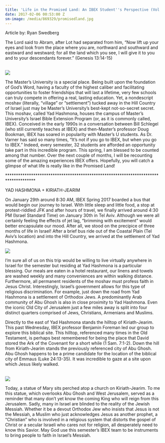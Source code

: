 ```yaml
---
title: 'Life in the Promised Land: An IBEX Student''s Perspective (Vol. 1)'
date: 2017-02-06 00:53:00 Z
sm-image: /media/869329/promisedland.jpg
---
```


Article by: Ryan Swedberg

The Lord said to Abram, after Lot had separated from him, “Now lift up your eyes and look from the place where you are, northward and southward and eastward and westward; for all the land which you see, I will give it to you and to your descendants forever.” (Genesis 13:14-15)

\
![](http://www.masters.edu/media/869329/promisedland.jpg?width=500&height=320)

The Master’s University is a special place. Being built upon the foundation of God’s Word, having a faculty of the highest caliber and facilitating opportunities to foster friendships that will last a lifetime, very few schools can truly compete in offering a real, lasting education. Yet, a nondescript moshav (literally, “village” or “settlement”) tucked away in the Hill Country of Israel just may be Master’s University’s best-kept not-so-secret secret. This moshav, called Yad Hashmona, houses the campus of Master’s University’s Israel Bible Extension Program (or, as it is commonly called, IBEX). Conceived in the early 1990s in a conversation between Bill Schlegel (who still currently teaches at IBEX) and then-Master’s professor Doug Bookman, IBEX has soared in popularity with Master’s U students. As Dr. Varner has said so many times, “It’s not if you go to IBEX, but when you go to IBEX.” Indeed, every semester, 32 students are afforded an opportunity take part in this incredible program. This spring, I am blessed to be counted among that number. Over the next couple of months, I will be recounting some of the amazing experiences IBEX offers. Hopefully, you will catch a glimpse of what life is really like in the Promised Land!

\*\*\*\*\*\*\*\*\*\*\*\*\*\*\*\*\*\*\*\*\*\*\*\*\*\*\*\*\*\*\*\*\*\*\*\*\*\*\*\*\*\*\*\*\*\*\*\*\*\*\*\*\*\*\*\*\*\*\*\*\*\*\*\*\*\*\*\*\*\*\*\*\*\*\*\*\*\*\*\*\*\*\*\*\*

YAD HASHMONA \+ KIRIATH-JEARIM

On January 29th around 8:30 AM, IBEX Spring 2017 boarded a bus that would begin our journey to Israel. With little sleep and little food, a stop at protest-riddled JFK and after hours of travel, we finally arrived around 4:30 PM (Israel Standard Time) on January 30th in Tel Aviv. Although we were all certainly feeling the effects of jet lag, “brimming with excitement” would better encapsulate our mood. After all, we stood on the precipice of three months of life in Israel! After a brief bus ride out of the Coastal Plain (Tel Aviv’s location) and into the Hill Country, we arrived at the settlement of Yad Hashmona.

![](http://www.masters.edu/media/869333/img_4928.jpg?width=405px&height=230px)

I’m sure all of us on this trip would be willing to live virtually anywhere in Israel for the semester but residing at Yad Hashmona is a particular blessing. Our meals are eaten in a hotel restaurant, our linens and towels are washed weekly and many conveniences are within walking distance. Furthermore, all permanent residents of the moshav must profess faith in Jesus Christ. Interestingly, Israel’s government allows for this type of religious discrimination. For example, just down the road from Yad Hashmona is a settlement of Orthodox Jews. A predominantly Arab community of Abu Ghosh is also in close proximity to Yad Hashmona. Even the iconic Old City of Jerusalem just a few miles away is split into four distinct quarters comprised of Jews, Christians, Armenians and Muslims.

Directly to the east of Yad Hashmona stands the hilltop of Kiriath-Jearim. This past Wednesday, IBEX professor Benjamin Foreman led our group to explore this biblical site. This hilltop, referenced many times in the Old Testament, is perhaps best remembered for being the place that David stored the Ark of the Covenant for a short while (1 Sam. 7:1-2). Down the hill from Kiriath-Jearim stands the previously referenced city of Abu Ghosh. Abu Ghosh happens to be a prime candidate for the location of the biblical city of Emmaus (Luke 24:13-35). It was incredible to gaze at a site upon which Jesus likely walked.

\
![](http://www.masters.edu/media/869330/church_atop_kiriat_jearim.jpg?width=500&height=280.9611829944547)

Today, a statue of Mary sits perched atop a church on Kiriath-Jearim. To me this statue, which overlooks Abu Ghosh and West Jerusalem, served as a reminder that many don’t yet know the coming King who will reign from this Jerusalem. Sadly, many in Israel are blinded to the reality of the Jewish Messiah. Whether it be a devout Orthodox Jew who insists that Jesus is not the Messiah, a Muslim who just acknowledges Jesus as another prophet, a “Christian” who is involved in a religious system that distorts the gospel of Christ or a secular Israeli who cares not for religion, all desperately need to know this Savior. May God use this semester’s IBEX team to be instruments to bring people to faith in Israel’s Messiah.
